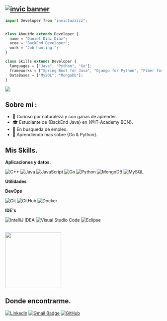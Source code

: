 <h2>
  <a href="https://git.io/typing-svg">
    <img src="https://readme-typing-svg.demolab.com?font=Fira+Code&weight=700&size=25&duration=2000&pause=1000&color=FF2D2D&vCenter=true&random=false&width=500&height=30&lines=Hi+there%2C+I'm+Dani+Diaz+%F0%9F%91%8B%F0%9F%8F%BB;Student+BackEnd+in+IT Academy+%F0%9F%91%A8%E2%80%8D%F0%9F%92%BB;Open to work%F0%9F%A7%91%E2%80%8D%F0%9F%8F%AB" alt="invic banner" />
  </a>
</h2>


```js
import Developer from "invictuzzzzz";


class AboutMe extends Developer {
  name = "Daniel Diaz Diaz";
  area = "BackEnd Developer";
  work = "Job hunting.";
}

class Skills extends Developer {
  languages = ["Java", "Python", "Go"];
  frameworks = ["Spring Boot for Java", "Django for Python", "Fiber for Go"];
  DataBases = ["MySQL", "MongoDb"];
}
```

![](https://komarev.com/ghpvc/?username=invictuzzzzz&color=006bed)

## Sobre mi :

- 🤔 Curioso por naturaleza y con ganas de aprender.
- 🎓 Estudiante de {BackEnd Java} en {@IT-Academy BCN}.
- 💼 En busqueda de empleo.
- 🌱 Aprendiendo mas sobre {Go & Python}.

## Mis Skills.

**Aplicaciones y datos.**

![C++](https://img.shields.io/badge/-C++-333333?style=flat&logo=C%2B%2B&logoColor=00599C)
![Java](https://img.shields.io/badge/-Java-333333?style=flat&logo=Java&logoColor=007396)
![JavaScript](https://img.shields.io/badge/-JavaScript-333333?style=flat&logo=javascript)
![Go](https://img.shields.io/badge/-Go-00ADD8?style=flat&logo=go&logoColor=white)
![Python](https://img.shields.io/badge/-Python-3776AB?style=flat&logo=python&logoColor=white)
![MongoDB](https://img.shields.io/badge/-MongoDB-47A248?style=flat&logo=mongodb&logoColor=white)
![MySQL](https://img.shields.io/badge/-MySQL-333333?style=flat&logo=mysql)

**Utilidades**
 

**DevOps**

![Git](https://img.shields.io/badge/-Git-333333?style=flat&logo=git)
![GitHub](https://img.shields.io/badge/-GitHub-333333?style=flat&logo=github)
![Docker](https://img.shields.io/badge/-Docker-333333?style=flat&logo=docker)
 

**IDE's**

![IntelliJ IDEA](https://img.shields.io/badge/-IntelliJ%20IDEA-000000?style=flat&logo=intellij-idea&logoColor=white)
![Visual Studio Code](https://img.shields.io/badge/-Visual%20Studio%20Code-333333?style=flat&logo=visual-studio-code&logoColor=007ACC)
![Eclipse](https://img.shields.io/badge/-Eclipse-333333?style=flat&logo=eclipse-ide&logoColor=2C2255)



<br/>

<a href="https://github.com/invictuzzzzz" title="Perfil de Dani">
<img height="180em" src="https://github-readme-stats.vercel.app/api?username=invictuzzzzz&theme=dracula&show_icons=true" />
</a>

## Donde encontrarme.

[![Linkedin](https://img.shields.io/badge/-Dani-blue?style=flat-square&logo=Linkedin&logoColor=white&link=https://www.linkedin.com/in/daniel-diaz-diaz-b58707294)](https://www.linkedin.com/in/daniel-diaz-diaz-b58707294)
[![Gmail Badge](https://img.shields.io/badge/-Dani-006bed?style=flat-square&logo=Gmail&logoColor=white&link=mailto:dan1@hotmail.es)](mailto:dan1@hotmail.es)
[![GitHub](https://img.shields.io/github/followers/iuricode?label=follow&style=social)](https://github.com/invictuzzzzz)


